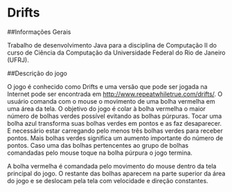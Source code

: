 # Drifts

##Informações Gerais

Trabalho de desenvolvimento Java para a disciplina de Computação II do curso de Ciência da Computação da Universidade Federal do Rio de Janeiro (UFRJ).

##Descrição do jogo

O jogo é conhecido como Drifts e uma versão que pode ser jogada na Internet pode ser
encontrada em http://www.repeatwhiletrue.com/drifts/. O usuário comanda com
o mouse o movimento de uma bolha vermelha em uma área da tela. O objetivo do
jogo é colar à bolha vermelha o maior número de bolhas verdes possível evitando as
bolhas púrpuras. Tocar uma bolha azul transforma suas bolhas verdes em pontos e as faz
desaparecer. E necessário estar carregando pelo menos três bolhas verdes para receber
pontos. Mais bolhas verdes significa um aumento importante do número de pontos. Caso
uma das bolhas pertencentes ao grupo de bolhas comandadas pelo mouse toque na bolha
púrpura o jogo termina.

A bolha vermelha é comandada pelo movimento do mouse dentro da tela principal do
jogo. O restante das bolhas aparecem na parte superior da área do jogo e se deslocam
pela tela com velocidade e direção constantes.
